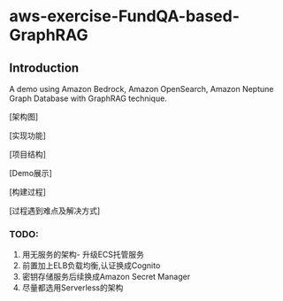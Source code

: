 # aws-exercise-FundQA-based-GraphRAG

## Introduction

A  demo using Amazon Bedrock, Amazon OpenSearch, Amazon Neptune Graph Database with GraphRAG technique.

[架构图]



[实现功能]



[项目结构]



[Demo展示]



[构建过程]



[过程遇到难点及解决方式]



### TODO:

1. 用无服务的架构- 升级ECS托管服务
2. 前置加上ELB负载均衡,认证换成Cognito
3. 密钥存储服务后续换成Amazon Secret Manager
4. 尽量都选用Serverless的架构
